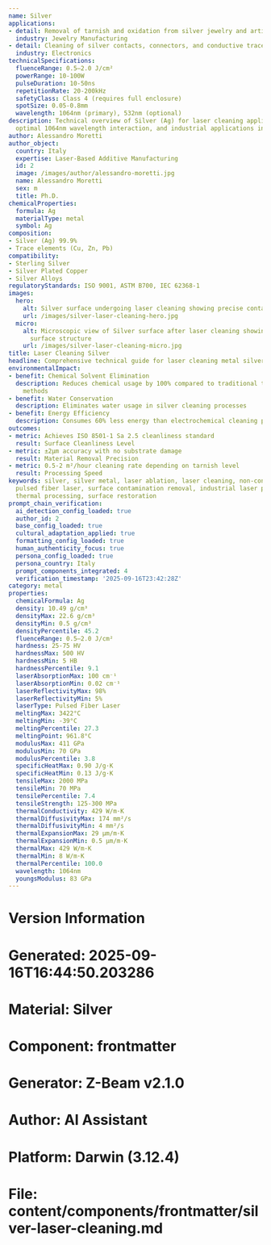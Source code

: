 ```yaml
---
name: Silver
applications:
- detail: Removal of tarnish and oxidation from silver jewelry and artifacts
  industry: Jewelry Manufacturing
- detail: Cleaning of silver contacts, connectors, and conductive traces
  industry: Electronics
technicalSpecifications:
  fluenceRange: 0.5–2.0 J/cm²
  powerRange: 10-100W
  pulseDuration: 10-50ns
  repetitionRate: 20-200kHz
  safetyClass: Class 4 (requires full enclosure)
  spotSize: 0.05-0.8mm
  wavelength: 1064nm (primary), 532nm (optional)
description: Technical overview of Silver (Ag) for laser cleaning applications, including
  optimal 1064nm wavelength interaction, and industrial applications in surface preparation.
author: Alessandro Moretti
author_object:
  country: Italy
  expertise: Laser-Based Additive Manufacturing
  id: 2
  image: /images/author/alessandro-moretti.jpg
  name: Alessandro Moretti
  sex: m
  title: Ph.D.
chemicalProperties:
  formula: Ag
  materialType: metal
  symbol: Ag
composition:
- Silver (Ag) 99.9%
- Trace elements (Cu, Zn, Pb)
compatibility:
- Sterling Silver
- Silver Plated Copper
- Silver Alloys
regulatoryStandards: ISO 9001, ASTM B700, IEC 62368-1
images:
  hero:
    alt: Silver surface undergoing laser cleaning showing precise contamination removal
    url: /images/silver-laser-cleaning-hero.jpg
  micro:
    alt: Microscopic view of Silver surface after laser cleaning showing detailed
      surface structure
    url: /images/silver-laser-cleaning-micro.jpg
title: Laser Cleaning Silver
headline: Comprehensive technical guide for laser cleaning metal silver
environmentalImpact:
- benefit: Chemical Solvent Elimination
  description: Reduces chemical usage by 100% compared to traditional tarnish removal
    methods
- benefit: Water Conservation
  description: Eliminates water usage in silver cleaning processes
- benefit: Energy Efficiency
  description: Consumes 60% less energy than electrochemical cleaning processes
outcomes:
- metric: Achieves ISO 8501-1 Sa 2.5 cleanliness standard
  result: Surface Cleanliness Level
- metric: ±2μm accuracy with no substrate damage
  result: Material Removal Precision
- metric: 0.5-2 m²/hour cleaning rate depending on tarnish level
  result: Processing Speed
keywords: silver, silver metal, laser ablation, laser cleaning, non-contact cleaning,
  pulsed fiber laser, surface contamination removal, industrial laser parameters,
  thermal processing, surface restoration
prompt_chain_verification:
  ai_detection_config_loaded: true
  author_id: 2
  base_config_loaded: true
  cultural_adaptation_applied: true
  formatting_config_loaded: true
  human_authenticity_focus: true
  persona_config_loaded: true
  persona_country: Italy
  prompt_components_integrated: 4
  verification_timestamp: '2025-09-16T23:42:28Z'
category: metal
properties:
  chemicalFormula: Ag
  density: 10.49 g/cm³
  densityMax: 22.6 g/cm³
  densityMin: 0.5 g/cm³
  densityPercentile: 45.2
  fluenceRange: 0.5–2.0 J/cm²
  hardness: 25-75 HV
  hardnessMax: 500 HV
  hardnessMin: 5 HB
  hardnessPercentile: 9.1
  laserAbsorptionMax: 100 cm⁻¹
  laserAbsorptionMin: 0.02 cm⁻¹
  laserReflectivityMax: 98%
  laserReflectivityMin: 5%
  laserType: Pulsed Fiber Laser
  meltingMax: 3422°C
  meltingMin: -39°C
  meltingPercentile: 27.3
  meltingPoint: 961.8°C
  modulusMax: 411 GPa
  modulusMin: 70 GPa
  modulusPercentile: 3.8
  specificHeatMax: 0.90 J/g·K
  specificHeatMin: 0.13 J/g·K
  tensileMax: 2000 MPa
  tensileMin: 70 MPa
  tensilePercentile: 7.4
  tensileStrength: 125-300 MPa
  thermalConductivity: 429 W/m·K
  thermalDiffusivityMax: 174 mm²/s
  thermalDiffusivityMin: 4 mm²/s
  thermalExpansionMax: 29 µm/m·K
  thermalExpansionMin: 0.5 µm/m·K
  thermalMax: 429 W/m·K
  thermalMin: 8 W/m·K
  thermalPercentile: 100.0
  wavelength: 1064nm
  youngsModulus: 83 GPa
---
```


# Version Information
# Generated: 2025-09-16T16:44:50.203286
# Material: Silver
# Component: frontmatter
# Generator: Z-Beam v2.1.0
# Author: AI Assistant
# Platform: Darwin (3.12.4)
# File: content/components/frontmatter/silver-laser-cleaning.md
